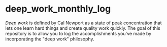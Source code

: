 # deep_work_monthly_log
 *Deep work* is defined by Cal Newport as a state of peak concentration that lets one learn hard things and create quality work quickly. The goal of this repository is to allow you to log the accomplishments you've made by incorporating the "deep work" philosophy. 
